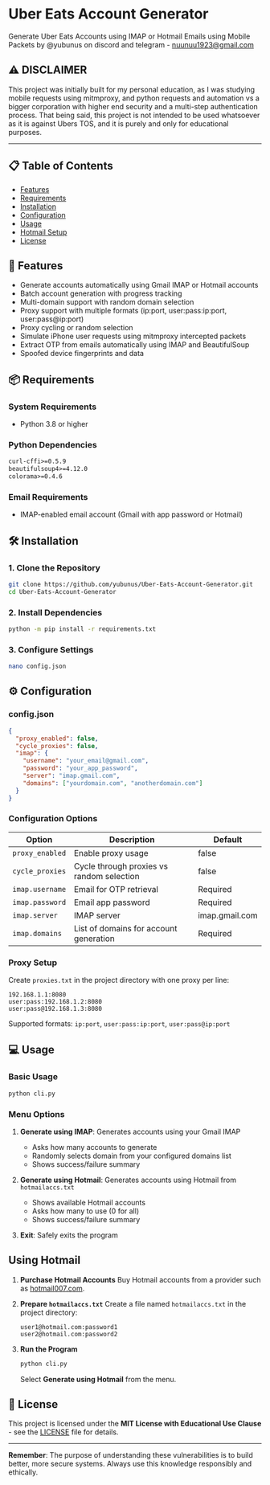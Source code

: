 # Uber Eats Account Generator

Generate Uber Eats Accounts using IMAP or Hotmail Emails using Mobile Packets
by @yubunus on discord and telegram - nuunuu1923@gmail.com

## ⚠️ DISCLAIMER

This project was initially built for my personal education, as I was studying mobile requests using mitmproxy, and python requests and automation vs a bigger corporation with higher end security and a multi-step authentication process. That being said, this project is not intended to be used whatsoever as it is against Ubers TOS, and it is purely and only for educational purposes.

---

## 📋 Table of Contents

- [Features](#features)
- [Requirements](#requirements)
- [Installation](#installation)
- [Configuration](#configuration)
- [Usage](#usage)
- [Hotmail Setup](#hotmail)
- [License](#license)

<h2 id="features">🚀 Features</h2>

- Generate accounts automatically using Gmail IMAP or Hotmail accounts
- Batch account generation with progress tracking
- Multi-domain support with random domain selection
- Proxy support with multiple formats (ip:port, user:pass:ip:port, user:pass@ip:port)
- Proxy cycling or random selection
- Simulate iPhone user requests using mitmproxy intercepted packets
- Extract OTP from emails automatically using IMAP and BeautifulSoup
- Spoofed device fingerprints and data

<h2 id="requirements">📦 Requirements</h2>

### System Requirements

- Python 3.8 or higher

### Python Dependencies

```txt
curl-cffi>=0.5.9
beautifulsoup4>=4.12.0
colorama>=0.4.6
```

### Email Requirements

- IMAP-enabled email account (Gmail with app password or Hotmail)

<h2 id="installation">🛠️ Installation</h2>

### 1. Clone the Repository

```bash
git clone https://github.com/yubunus/Uber-Eats-Account-Generator.git
cd Uber-Eats-Account-Generator
```

### 2. Install Dependencies

```bash
python -m pip install -r requirements.txt
```

### 3. Configure Settings

```bash
nano config.json
```

<h2 id="configuration">⚙️ Configuration</h2>

### config.json

```json
{
  "proxy_enabled": false,
  "cycle_proxies": false,
  "imap": {
    "username": "your_email@gmail.com",
    "password": "your_app_password",
    "server": "imap.gmail.com",
    "domains": ["yourdomain.com", "anotherdomain.com"]
  }
}
```

### Configuration Options

| Option          | Description                               | Default        |
| --------------- | ----------------------------------------- | -------------- |
| `proxy_enabled` | Enable proxy usage                        | false          |
| `cycle_proxies` | Cycle through proxies vs random selection | false          |
| `imap.username` | Email for OTP retrieval                   | Required       |
| `imap.password` | Email app password                        | Required       |
| `imap.server`   | IMAP server                               | imap.gmail.com |
| `imap.domains`  | List of domains for account generation    | Required       |

### Proxy Setup

Create `proxies.txt` in the project directory with one proxy per line:

```
192.168.1.1:8080
user:pass:192.168.1.2:8080
user:pass@192.168.1.3:8080
```

Supported formats: `ip:port`, `user:pass:ip:port`, `user:pass@ip:port`

<h2 id="usage">💻 Usage</h2>

### Basic Usage

```bash
python cli.py
```

### Menu Options

1. **Generate using IMAP**: Generates accounts using your Gmail IMAP

   - Asks how many accounts to generate
   - Randomly selects domain from your configured domains list
   - Shows success/failure summary

2. **Generate using Hotmail**: Generates accounts using Hotmail from `hotmailaccs.txt`

   - Shows available Hotmail accounts
   - Asks how many to use (0 for all)
   - Shows success/failure summary

3. **Exit**: Safely exits the program

<h2 id="hotmail">Using Hotmail</h2>

1. **Purchase Hotmail Accounts**
   Buy Hotmail accounts from a provider such as [hotmail007.com](https://hotmail007.com/).

2. **Prepare `hotmailaccs.txt`**
   Create a file named `hotmailaccs.txt` in the project directory:

   ```
   user1@hotmail.com:password1
   user2@hotmail.com:password2
   ```

3. **Run the Program**
   ```bash
   python cli.py
   ```
   Select **Generate using Hotmail** from the menu.

<h2 id="license">📄 License</h2>

This project is licensed under the **MIT License with Educational Use Clause** - see the [LICENSE](LICENSE) file for details.

---

**Remember**: The purpose of understanding these vulnerabilities is to build better, more secure systems. Always use this knowledge responsibly and ethically.

